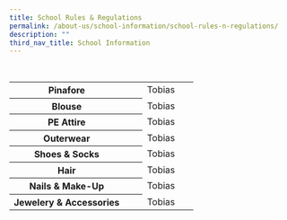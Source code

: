 ```yaml
---
title: School Rules & Regulations
permalink: /about-us/school-information/school-rules-n-regulations/
description: ""
third_nav_title: School Information
---
```

<table>  
  <tr>  
    <th>Pinafore<th>  
    <td>Tobias<td>  
  <tr>  
	<tr>  
    <th>Blouse<th>  
    <td>Tobias<td>  
  <tr>
	<tr>  
    <th>PE Attire<th>  
    <td>Tobias<td>  
  <tr>  
	<tr>  
    <th>Outerwear<th>  
    <td>Tobias<td>  
  <tr>  
	<tr>  
    <th>Shoes & Socks<th>  
    <td>Tobias<td>  
  <tr>
	<tr>  
    <th>Hair<th>  
    <td>Tobias<td>  
  <tr>
	<tr>  
    <th>Nails & Make-Up<th>  
    <td>Tobias<td>  
  <tr>	
	<tr>  
    <th>Jewelery & Accessories<th>  
    <td>Tobias<td>  
  <tr>
<table>